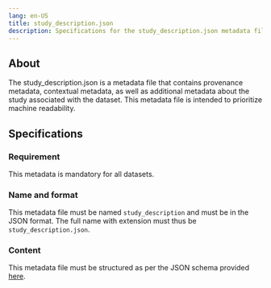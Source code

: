 ```yaml
---
lang: en-US
title: study_description.json
description: Specifications for the study_description.json metadata file
---
```


## About

The study_description.json is a metadata file that contains provenance metadata, contextual metadata,
as well as additional metadata about the study associated with the dataset. This metadata file is intended to prioritize machine readability.

## Specifications

### Requirement

This metadata is mandatory for all datasets.

### Name and format

This metadata file must be named `study_description` and must be in the JSON format. The full name with extension must thus be `study_description.json`.

### Content

This metadata file must be structured as per the JSON schema provided [here](../../schemas/study_description.schema.json).
